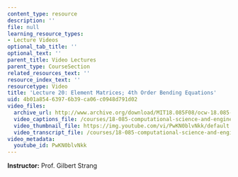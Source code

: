 ```yaml
---
content_type: resource
description: ''
file: null
learning_resource_types:
- Lecture Videos
optional_tab_title: ''
optional_text: ''
parent_title: Video Lectures
parent_type: CourseSection
related_resources_text: ''
resource_index_text: ''
resourcetype: Video
title: 'Lecture 20: Element Matrices; 4th Order Bending Equations'
uid: 4b01a854-6397-6b39-ca06-c0948d791d02
video_files:
  archive_url: http://www.archive.org/download/MIT18.085F08/ocw-18.085-f08-lec20_300k.mp4
  video_captions_file: /courses/18-085-computational-science-and-engineering-i-fall-2008/bce5b5248f8356d7833240bec3052bbf_PwKN0blvNkk.vtt
  video_thumbnail_file: https://img.youtube.com/vi/PwKN0blvNkk/default.jpg
  video_transcript_file: /courses/18-085-computational-science-and-engineering-i-fall-2008/d6aba7adb842e200c9425b5c44b18e8b_PwKN0blvNkk.pdf
video_metadata:
  youtube_id: PwKN0blvNkk
---
```


**Instructor:** Prof. Gilbert Strang